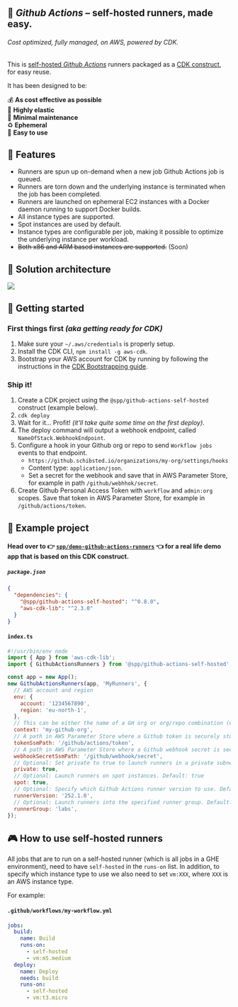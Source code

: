 ## :rocket: _Github Actions_ – self-hosted runners, made easy.

###### _Cost optimized, fully managed, on AWS, powered by CDK._

This is [self-hosted _Github Actions_](https://docs.github.com/en/actions/hosting-your-own-runners/about-self-hosted-runners) runners packaged as a [CDK construct](https://aws.amazon.com/cdk/), for easy reuse.

It has been designed to be:

:moneybag: **As cost effective as possible**<br />
:gem: **Highly elastic**<br />
:sleeping_bed: **Minimal maintenance**<br />
:recycle: **Ephemeral**<br />
:hugs: **Easy to use**<br />

## :tophat: Features

- Runners are spun up on-demand when a new job Github Actions job is queued.
- Runners are torn down and the underlying instance is terminated when the job has been completed.
- Runners are launched on ephemeral EC2 instances with a Docker daemon running to support Docker builds.
- All instance types are supported.
- Spot instances are used by default.
- Instance types are configurable per job, making it possible to optimize the underlying instance per workload.
- ~~Both x86 and ARM based instances are supported.~~ (Soon)

## :art: Solution architecture

<a href="https://docs.google.com/drawings/d/1F1ofp86HjaqzCBt2ybKB5ZfXE-AqhX9pdiGPl_f2FE8/edit"><img src="https://docs.google.com/drawings/d/e/2PACX-1vQGyC_Wfy--Lf8Qdk1xkgW2fZrRG-vjAXM3ZcLPcdEI4TtG6BjwQ4gM3qVNTESbhbgTFAdSi8ZTK7Px/pub?w=1570&amp;h=673"></a>

## :traffic_light: Getting started

### First things first _(aka getting ready for CDK)_

1. Make sure your `~/.aws/credentials` is properly setup.
2. Install the CDK CLI, `npm install -g aws-cdk`.
3. Bootstrap your AWS account for CDK by running by following the instructions in the [CDK Bootstrapping guide](https://docs.aws.amazon.com/cdk/latest/guide/bootstrapping.html).

### Ship it!

1. Create a CDK project using the `@spp/github-actions-self-hosted` construct (example below).
2. `cdk deploy`
3. Wait for it... Profit! _(it'll take quite some time on the first deploy)_.
4. The deploy command will output a webhook endpoint, called `NameOfStack.WebhookEndpoint`.
5. Configure a hook in your Github org or repo to send `Workflow jobs` events to that endpoint.
   - `https://github.schibsted.io/organizations/my-org/settings/hooks`
   - Content type: `application/json`.
   - Set a secret for the webhook and save that in AWS Parameter Store, for example in path `/github/webhhok/secret`.
6. Create Github Personal Access Token with `workflow` and `admin:org` scopes. Save that token in AWS Parameter Store, for example in `/github/actions/token`.

## :ribbon: Example project

#### Head over to :point_right: [`spp/demo-github-actions-runners`](https://github.schibsted.io/spp/demo-github-actions-runners) :point_left: for a real life demo app that is based on this CDK construct.

##### `package.json`

```json
{
  "dependencies": {
    "@spp/github-actions-self-hosted": "^0.8.0",
    "aws-cdk-lib": "^2.3.0"
  }
}
```

#### `index.ts`

```js
#!/usr/bin/env node
import { App } from 'aws-cdk-lib';
import { GithubActionsRunners } from '@spp/github-actions-self-hosted';

const app = new App();
new GithubActionsRunners(app, 'MyRunners', {
  // AWS account and region
  env: {
    account: '1234567890',
    region: 'eu-north-1',
  },
  // This can be either the name of a GH org or org/repo combination (e.g. my-org/my-repo)
  context: 'my-github-org',
  // A path in AWS Parameter Store where a Github token is securely stored
  tokenSsmPath: '/github/actions/token',
  // A path in AWS Parameter Store where a Github webhook secret is securly stored
  webhookSecretSsmPath: '/github/webhook/secret',
  // Optional: Set private to true to launch runners in a private subnet which communicates with the Internet through a NAT Gateway. Set to false to launch runners in a public subnet. Default: false
  private: true,
  // Optional: Launch runners on spot instances. Default: true
  spot: true,
  // Optional: Specify which Github Actions runner version to use. Default: 2.286.0
  runnerVersion: '252.1.0',
  // Optional: Launch runners into the specified runner group. Default: use the default group
  runnerGroup: 'labs',
});
```

## :video_game: How to use self-hosted runners

All jobs that are to run on a self-hosted runner (which is all jobs in a GHE environment), need to have `self-hosted` in the `runs-on` list. In addition, to specify which instance type to use we also need to set `vm:XXX`, where `XXX` is an AWS instance type.

For example:

#### `.github/workflows/my-workflow.yml`

```yaml
jobs:
  build:
    name: Build
    runs-on:
      - self-hosted
      - vm:m5.medium
  deploy:
    name: Deploy
    needs: build
    runs-on:
      - self-hosted
      - vm:t3.micro
```
